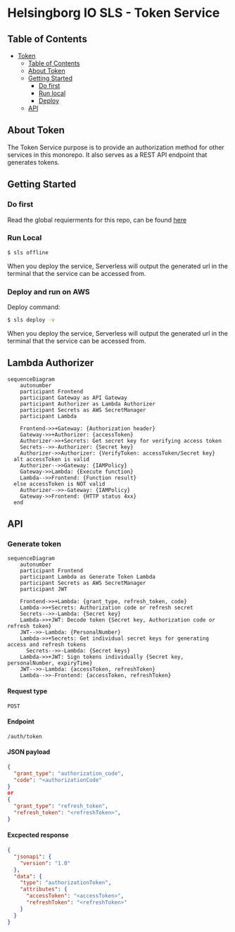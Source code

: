 <!-- HEADS UP! To avoid retyping too much info. Do a search and replace with your text editor for the following:
helsingborg-io-sls-api, Token -->

# Helsingborg IO SLS - Token Service

## Table of Contents

- [Token](#Token)
  - [Table of Contents](#table-of-contents)
  - [About Token](#about-token)
  - [Getting Started](#getting-started)
    - [Do first](#do-first)
    - [Run local](#run-local)
    - [Deploy](#deploy-and-run-on-aws)
  - [API](#api)

## About Token

The Token Service purpose is to provide an authorization method for other services in this monorepo.
It also serves as a REST API endpoint that generates tokens.

## Getting Started

### Do first

Read the global requierments for this repo, can be found [here](https://github.com/helsingborg-stad/helsingborg-io-sls-api/blob/dev/README.md)

### Run Local

```bash
$ sls offline
```

When you deploy the service, Serverless will output the generated url in the terminal that the service can be accessed from.

### Deploy and run on AWS

Deploy command:

```bash
$ sls deploy -v
```

When you deploy the service, Serverless will output the generated url in the terminal that the service can be accessed from.

## Lambda Authorizer

```mermaid
sequenceDiagram
    autonumber
    participant Frontend
    participant Gateway as API Gateway
    participant Authorizer as Lambda Authorizer
    participant Secrets as AWS SecretManager
    participant Lambda

    Frontend->>+Gateway: {Authorization header}
    Gateway->>+Authorizer: {accessToken}
    Authorizer->>+Secrets: Get secret key for verifying access token
    Secrets-->>-Authorizer: {Secret key}
    Authorizer->>Authorizer: {VerifyToken: accessToken/Secret key}
  alt accessToken is valid
    Authorizer-->>Gateway: {IAMPolicy}
    Gateway->>Lambda: {Execute function}
    Lambda-->>Frontend: {Function result}
  else accessToken is NOT valid
    Authorizer-->>-Gateway: {IAMPolicy}
    Gateway->>Frontend: {HTTP status 4xx}
  end
```

## API

### Generate token

```mermaid
sequenceDiagram
    autonumber
    participant Frontend
    participant Lambda as Generate Token Lambda
    participant Secrets as AWS SecretManager
    participant JWT

    Frontend->>+Lambda: {grant_type, refresh_token, code}
    Lambda->>+Secrets: Authorization code or refresh secret
    Secrets-->>-Lambda: {Secret key}
    Lambda->>+JWT: Decode token {Secret key, Authorization code or refresh token}
    JWT-->>-Lambda: {PersonalNumber}
    Lambda->>+Secrets: Get individual secret keys for generating access and refresh tokens
      Secrets-->>-Lambda: {Secret keys}
    Lambda->>+JWT: Sign tokens individually {Secret key, personalNumber, expiryTime}
    JWT-->>-Lambda: {accessToken, refreshToken}
    Lambda-->>-Frontend: {accessToken, refreshToken}

```

#### Request type

`POST`

#### Endpoint

`/auth/token`

#### JSON payload

```json
{
  "grant_type": "authorization_code",
  "code": "<authorizationCode"
}
or
{
  "grant_type": "refresh_token",
  "refresh_token": "<refreshToken>",
}
```

#### Excpected response

```json
{
  "jsonapi": {
    "version": "1.0"
  },
  "data": {
    "type": "authorizationToken",
    "attributes": {
      "accessToken": "<accessToken>",
      "refreshToken": "<refreshToken>"
    }
  }
}
```

<!-- MARKDOWN LINKS & IMAGES -->
<!-- https://www.markdownguide.org/basic-syntax/#reference-style-links -->

[issues-url]: https://github.com/helsingborg-stad/helsingborg-io-sls-api/issues
[license-url]: https://raw.githubusercontent.com/helsingborg-stad/helsingborg-io-sls-api/master/LICENSE
